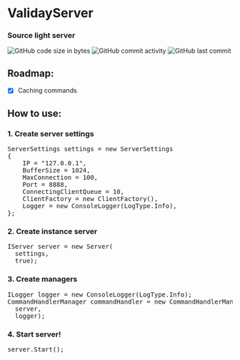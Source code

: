 # ValidayServer
  
  ### Source light server
  
  ![GitHub code size in bytes](https://img.shields.io/github/languages/code-size/Validay/ValidayServer)
  ![GitHub commit activity](https://img.shields.io/github/commit-activity/t/Validay/ValidayServer)
  ![GitHub last commit](https://img.shields.io/github/last-commit/Validay/ValidayServer)

## Roadmap:
  - [x] Caching commands

## How to use:
### 1. Create server settings
<pre>
ServerSettings settings = new ServerSettings
{
    IP = "127.0.0.1",
    BufferSize = 1024,
    MaxConnection = 100,
    Port = 8888,
    ConnectingClientQueue = 10,
    ClientFactory = new ClientFactory(),
    Logger = new ConsoleLogger(LogType.Info),
};
</pre>

### 2. Create instance server
<pre>
IServer server = new Server(
  settings, 
  true);
</pre>

### 3. Create managers
<pre>
ILogger logger = new ConsoleLogger(LogType.Info);
CommandHandlerManager commandHandler = new CommandHandlerManager(
  server, 
  logger);
</pre>

### 4. Start server!
<pre>
server.Start();
</pre>

